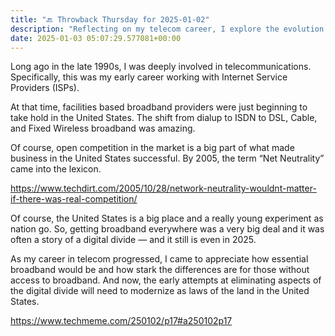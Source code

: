 ```yaml
---
title: "🔙 Throwback Thursday for 2025-01-02"
description: "Reflecting on my telecom career, I explore the evolution of broadband and the ongoing digital divide."
date: 2025-01-03 05:07:29.577081+00:00
---
```


<!-- buttondown-editor-mode: fancy --><p>Long ago in the late 1990s, I was deeply involved in telecommunications. Specifically, this was my early career working with Internet Service Providers (ISPs).</p><p>At that time, facilities based broadband providers were just beginning to take hold in the United States. The shift from dialup to ISDN to DSL, Cable, and Fixed Wireless broadband was amazing.</p><p>Of course, open competition in the market is a big part of what made business in the United States successful. By 2005, the term “Net Neutrality” came into the lexicon.</p><p><a target="_blank" rel="noopener noreferrer nofollow" href="https://www.techdirt.com/2005/10/28/network-neutrality-wouldnt-matter-if-there-was-real-competition/">https://www.techdirt.com/2005/10/28/network-neutrality-wouldnt-matter-if-there-was-real-competition/</a></p><p>Of course, the United States is a big place and a really young experiment as nation go. So, getting broadband everywhere was a very big deal and it was often a story of a digital divide — and it still is even in 2025.</p><p>As my career in telecom progressed, I came to appreciate how essential broadband would be and how stark the differences are for those without access to broadband. And now, the early attempts at eliminating aspects of the digital divide will need to modernize as laws of the land in the United States.</p><p><a target="_blank" rel="noopener noreferrer nofollow" href="https://www.techmeme.com/250102/p17#a250102p17">https://www.techmeme.com/250102/p17#a250102p17</a></p><p></p>